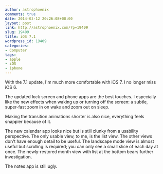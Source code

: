 ```yaml
---
author: astrophoenix
comments: true
date: 2014-03-12 20:26:08+00:00
layout: post
link: http://astrophoenix.com/?p=19409
slug: 19409
title: iOS 7.1
wordpress_id: 19409
categories:
- Computer
tags:
- apple
- iOS
- iphone
---
```


With the 7.1 update, I'm much more comfortable with iOS 7. I no longer miss iOS 6. 

The updated lock screen and phone apps are the best touches. I especially like the new effects when waking up or turning off the screen: a subtle, super-fast zoom in on wake and zoom out on sleep. 

Making the transition animations shorter is also nice, everything feels snappier because of it. 

The new calendar app looks nice but is still clunky from a usability perspective. The only usable view, to me, is the list view. The other views don't have enough detail to be useful. The landscape mode view is almost useful but scrolling is required; you can only see a small slice of each  day at once. The newly-restored month view with list at the bottom bears further investigation. 

The notes app is still ugly.
